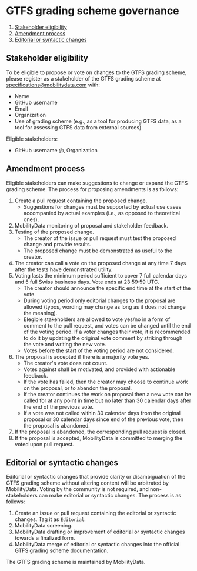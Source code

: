 # GTFS grading scheme governance
1. [Stakeholder eligibility](#stakeholder-eligibility)
2. [Amendment process](#amendment-process)
3. [Editorial or syntactic changes](#editorial-or-syntactic-changes)

## Stakeholder eligibility
To be eligible to propose or vote on changes to the GTFS grading scheme, please register as a stakeholder of the GTFS grading scheme at specifications@mobilitydata.com with: 
- Name
- GitHub username
- Email
- Organization
- Use of grading scheme (e.g., as a tool for producing GTFS data, as a tool for assessing GTFS data from external sources)

Eligible stakeholders:
- GitHub username @, Organization

## Amendment process
Eligible stakeholders can make suggestions to change or expand the GTFS grading scheme. The process for proposing amendments is as follows:
1. Create a pull request containing the proposed change. 
     - Suggestions for changes must be supported by actual use cases accompanied by actual examples (i.e., as opposed to theoretical ones).
2. MobilityData monitoring of proposal and stakeholder feedback. 
3. Testing of the proposed change.
     - The creator of the issue or pull request must test the proposed change and provide results.
     - The proposed change must be demonstrated as useful to the creator.
4. The creator can call a vote on the proposed change at any time 7 days after the tests have demonstrated utility.
5. Voting lasts the minimum period sufficient to cover 7 full calendar days and 5 full Swiss business days. Vote ends at 23:59:59 UTC.
  	- The creator should announce the specific end time at the start of the vote.
  	- During voting period only editorial changes to the proposal are allowed (typos, wording may change as long as it does not change the meaning).
  	- Elegible stakeholders are allowed to vote yes/no in a form of comment to the pull request, and votes can be changed until the end of the voting period.
    If a voter changes their vote, it is recommended to do it by updating the original vote comment by striking through the vote and writing the new vote.
  	- Votes before the start of the voting period are not considered.
6. The proposal is accepted if there is a majority vote yes.
    - The creator's vote does not count.
    - Votes against shall be motivated, and provided with actionable feedback.
  	- If the vote has failed, then the creator may choose to continue work on the proposal, or to abandon the proposal.
  	- If the creator continues the work on proposal then a new vote can be called for at any point in time but no later than 30 calendar days after the end of the previous vote.
  	- If a vote was not called within 30 calendar days from the original proposal or 30 calendar days since end of the previous vote, then the proposal is abandoned.
7. If the proposal is abandoned, the corresponding pull request is closed.
8. If the proposal is accepted, MobilityData is committed to merging the voted upon pull request.

## Editorial or syntactic changes
Editorial or syntactic changes that provide clarity or disambiguation of the GTFS grading scheme without altering content will be arbitrated by MobilityData. Voting by the community is not required, and non-stakeholders can make editorial or syntactic changes. The process is as follows:
1. Create an issue or pull request containing the editorial or syntactic changes. Tag it as `Editorial`.
2. MobilityData screening.
3. MobilityData drafting or improvement of editorial or syntactic changes towards a finalized form.
4. MobilityData merge of editorial or syntactic changes into the official GTFS grading scheme documentation.

The GTFS grading scheme is maintained by MobilityData. 
